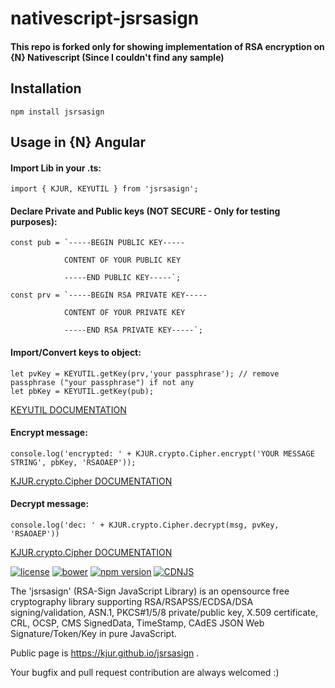 nativescript-jsrsasign
=========

#### This repo is forked only for showing implementation of RSA encryption on {N} Nativescript (Since I couldn't find any sample)

## Installation
```
npm install jsrsasign
```
## Usage in {N} Angular
#### Import Lib in your .ts:
```
import { KJUR, KEYUTIL } from 'jsrsasign';
```
#### Declare Private and Public keys (NOT SECURE - Only for testing purposes):

```
const pub = `-----BEGIN PUBLIC KEY-----

            CONTENT OF YOUR PUBLIC KEY

            -----END PUBLIC KEY-----`;

const prv = `-----BEGIN RSA PRIVATE KEY-----

            CONTENT OF YOUR PRIVATE KEY

            -----END RSA PRIVATE KEY-----`;
```

#### Import/Convert keys to object:
```
let pvKey = KEYUTIL.getKey(prv,'your passphrase'); // remove passphrase ("your passphrase") if not any
let pbKey = KEYUTIL.getKey(pub);
```
[KEYUTIL DOCUMENTATION](https://kjur.github.io/jsrsasign/api/symbols/KEYUTIL.html)

#### Encrypt message:
```
console.log('encrypted: ' + KJUR.crypto.Cipher.encrypt('YOUR MESSAGE STRING', pbKey, 'RSAOAEP'));    
```
[KJUR.crypto.Cipher DOCUMENTATION](https://kjur.github.io/jsrsasign/api/symbols/KJUR.crypto.Cipher.html)

#### Decrypt message:
```
console.log('dec: ' + KJUR.crypto.Cipher.decrypt(msg, pvKey, 'RSAOAEP'))
```
[KJUR.crypto.Cipher DOCUMENTATION](https://kjur.github.io/jsrsasign/api/symbols/KJUR.crypto.Cipher.html)



[![license](https://img.shields.io/badge/license-MIT-green.svg?style=flat)](https://github.com/kjur/jsrsasign/blob/master/LICENSE.txt)
[![bower](https://img.shields.io/bower/v/jsrsasign.svg?maxAge=2592000)](https://libraries.io/bower/jsrsasign)
[![npm version](https://badge.fury.io/js/jsrsasign.svg)](https://badge.fury.io/js/jsrsasign)
[![CDNJS](https://img.shields.io/cdnjs/v/jsrsasign.svg)](https://cdnjs.com/libraries/jsrsasign)

The 'jsrsasign' (RSA-Sign JavaScript Library) is an opensource free cryptography library supporting RSA/RSAPSS/ECDSA/DSA signing/validation, ASN.1, PKCS#1/5/8 private/public key, X.509 certificate, CRL, OCSP, CMS SignedData, TimeStamp, CAdES JSON Web Signature/Token/Key in pure JavaScript.

Public page is https://kjur.github.io/jsrsasign .

Your bugfix and pull request contribution are always welcomed :)
